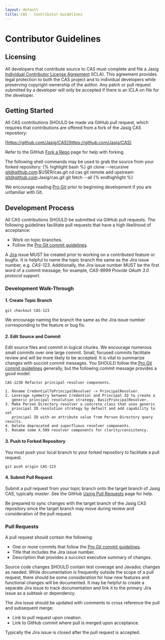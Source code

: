 ```yaml
---
layout: default
title: CAS - Contributor Guidelines
---
```

# Contributor Guidelines

## Licensing
All developers that contribute source to CAS must complete and file a Jasig
[Individual Contributor License Agreement](https://wiki.jasig.org/x/u4WcAQ) (ICLA). This agreement provides legal
protection to both the CAS project and to individual developers while preserving copyright ownership of the author.
Any patch or pull request submitted by a developer will only be accepted if there is an ICLA on file for the
developer.

## Getting Started
All CAS contributions SHOULD be made via GitHub pull request, which requires that contributions are offered from
a fork of the Jasig CAS repository:

[https://github.com/Jasig/CAS](https://github.com/Jasig/CAS)

Refer to the GitHub [Fork a Repo](http://help.github.com/fork-a-repo/) page for help with forking.

The following shell commands may be used to grab the source from your forked repository:
{% highlight bash %}
git clone --recursive git@github.com:$USER/cas.git
cd cas
git remote add upstream git@github.com:Jasig/cas.git
git fetch --all
{% endhighlight %}

We encourage reading [Pro Git](http://git-scm.com/book/) prior to beginning development if you are unfamiliar with Git.

## Development Process
All CAS contributions SHOULD be submitted via GitHub pull requests. The following guidelines facilitate pull requests
that have a high likelihood of acceptance:

* Work on topic branches.
* Follow the [Pro Git commit guidelines](http://git-scm.com/book/ch5-2.html#Commit-Guidelines).

A [Jira](https://issues.jasig.org/browse/CAS) issue MUST be created prior to working on a contributed feature or bugfix.
It is helpful to name the topic branch the same as the Jira issue number, e.g. _CAS-123_. Additionally, the Jira issue
number MUST be the first word of a commit message; for example, _CAS-9999 Provide OAuth 3.0 protocol support_.

### Development Walk-Through
#### 1. Create Topic Branch

    git checkout CAS-123

We encourage naming the branch the same as the Jira issue number corresponding to the feature or bug fix.

#### 2. Edit Source and Commit
Edit source files and commit in logical chunks. We encourage numerous small commits over one large commit. Small,
focused commits facilitate review and will be more likely to be accepted. It is vital to summarize changes with
succint commit messages. You SHOULD follow the
[Pro Git commit guidelines](http://git-scm.com/book/ch5-2.html#Commit-Guidelines) generally, but the following
commit message provides a good model:

	CAS-1238 Refactor principal resolver components.

	1. Rename CredentialToPrincipalResolver -> PrincipalResolver.
	2. Leverage symmetry between Credential and Principal ID to create a
	   generic principal resolution strategy, BasicPrincipalResolver.
	3. Make Person Directory resolver a concrete class that uses generic
	   principal ID resolution strategy by default and add capability to set
	   principal ID with an attribute value from Person Directory query results.
	4. Delete deprecated and superfluous resolver components.
	5. Rename some X.509 resolver components for clarity/consistency.

#### 3. Push to Forked Repository
You must push your local branch to your forked repository to facilitate a pull request.

    git push origin CAS-123

#### 4. Submit Pull Request
Submit a pull request from your topic branch onto the target branch of Jasig CAS, typically _master_. See the GitHub
[Using Pull Requests](https://help.github.com/articles/using-pull-requests) page for help.

Be prepared to sync changes with the target branch of the Jasig CAS repository since the target branch may move during
review and consideration of the pull request.

### Pull Requests
A pull request should contain the following:

* One or more commits that follow the [Pro Git commit guidelines](http://git-scm.com/book/ch5-2.html#Commit-Guidelines).
* Title that includes the Jira issue number.
* Description that provides a succinct executive summary of changes.

Source code changes SHOULD contain test coverage and Javadoc changes as needed.
While documentation is frequently outside the scope of a pull request, there should be some consideration for how
new features and functional changes will be documented. It may be helpful to create a separate Jira issue to track
documentation and link it to the primary Jira issue as a subtask or dependency.

The Jira issue should be updated with comments to cross reference the pull and subsequent merge:

* Link to pull request upon creation.
* Link to GitHub commit where pull is merged upon acceptance.

Typically the Jira issue is closed after the pull request is accepted.
